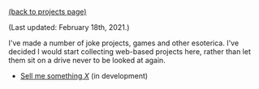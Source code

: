 [(back to projects page)](/projects.md)

(Last updated: February 18th, 2021.)

I've made a number of joke projects, games and other esoterica. I've decided I would start collecting web-based projects here, rather than let them sit on a drive never to be looked at again.

- [Sell me something *X*](sellme/sellme.html) (in development)
